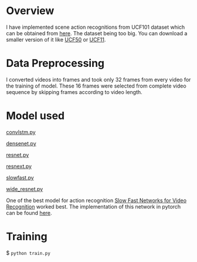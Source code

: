 # Overview 

I have implemented scene action recognitions from UCF101 dataset which can be obtained from [here](https://www.crcv.ucf.edu/data/UCF101.php). 
The dataset being too big. You can download a smaller version of it like [UCF50](https://www.crcv.ucf.edu/data/UCF50.php) or [UCF11](https://www.crcv.ucf.edu/data/UCF_YouTube_Action.php).

# Data Preprocessing 
I converted videos into frames and took only 32 frames from every video for the training of model. 
These 16 frames were selected from complete video sequence by skipping frames according to video length. 

# Model used

[convlstm.py](https://github.com/iamrishab/Video-Classification-PyTorch/blob/master/models/convlstm.py)

[densenet.py](https://github.com/iamrishab/Video-Classification-PyTorch/blob/master/models/densenet.py)

[resnet.py](https://github.com/iamrishab/Video-Classification-PyTorch/blob/master/models/resnet.py)

[resnext.py](https://github.com/iamrishab/Video-Classification-PyTorch/blob/master/models/resnext.py)

[slowfast.py](https://github.com/iamrishab/Video-Classification-PyTorch/blob/master/models/slowfast.py)

[wide_resnet.py](https://github.com/iamrishab/Video-Classification-PyTorch/blob/master/models/wide_resnet.py)

One of the best model for action recognition [Slow Fast Networks for Video Recognition](https://arxiv.org/pdf/1812.03982.pdf) worked best. 
The implementation of this network in pytorch can be found [here](https://github.com/Guocode/SlowFast-Networks). 

# Training
$ `python train.py`
